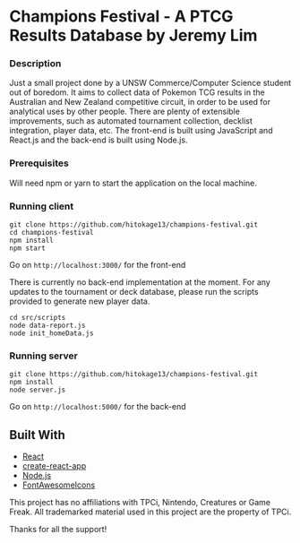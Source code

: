 # Champions Festival - A PTCG Results Database by Jeremy Lim

### Description

Just a small project done by a UNSW Commerce/Computer Science student out of boredom.
It aims to collect data of Pokemon TCG results in the Australian and New Zealand
competitive circuit, in order to be used for analytical uses by other people.
There are plenty of extensible improvements, such as automated tournament collection,
decklist integration, player data, etc.
The front-end is built using JavaScript and React.js and the back-end is built
using Node.js.

### Prerequisites

Will need npm or yarn to start the application on the local machine.

### Running client

```
git clone https://github.com/hitokage13/champions-festival.git
cd champions-festival
npm install
npm start
```

Go on ```http://localhost:3000/``` for the front-end

There is currently no back-end implementation at the moment.
For any updates to the tournament or deck database, please run the scripts
provided to generate new player data.

```
cd src/scripts
node data-report.js
node init_homeData.js
```

### Running server

```
git clone https://github.com/hitokage13/champions-festival.git
npm install
node server.js
```

Go on ```http://localhost:5000/``` for the back-end

## Built With

* [React](https://reactjs.org/)
* [create-react-app](https://facebook.github.io/create-react-app/)
* [Node.js](https://nodejs.org/en/)
* [FontAwesomeIcons](https://fontawesome.com)

This project has no affiliations with TPCi, Nintendo, Creatures or Game Freak.
All trademarked material used in this project are the property of TPCi.

Thanks for all the support!
